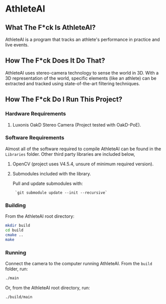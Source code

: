 # AthleteAI #


## What The F*ck Is AthleteAI? ## 

AthleteAI is a program that tracks an athlete's performance in practice and live events.


## How The F*ck Does It Do That? ##

AthleteAI uses stereo-camera technology to sense the world in 3D.
With a 3D representation of the world, specific elements (like an athlete) can be 
    extracted and tracked using state-of-the-art filtering techniques. 


## How The F*ck Do I Run This Project? ##

### Hardware Requirements ### 

1. Luxonis OakD Stereo Camera (Project tested with OakD-PoE).


### Software Requirements ###

Almost all of the software required to compile AthleteAI can be found in the `Libraries` folder.
Other third party libraries are included below,

1. OpenCV (project uses V4.5.4, unsure of minimum required version).


2. Submodules included with the library.

    Pull and update submodules with:
        
        `git submodule update --init --recursive` 


### Building ###

From the AthleteAI root directory:

```bash
mkdir build
cd build
cmake ..
make
```

### Running ###

Connect the camera to the computer running AthleteAI.
From the `build` folder, run:

```bash
./main
```

Or, from the AthleteAI root directory, run:

```bash
./build/main
```